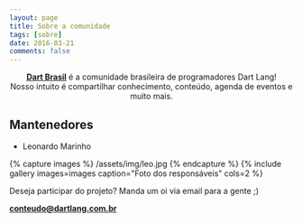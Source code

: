 ```yaml
---
layout: page
title: Sobre a comunidade
tags: [sobre]
date: 2016-03-21
comments: false
---
```

    
<center>
	<a href="{{ site.url }}"><b>Dart Brasil</b></a> 
	<span>é a comunidade brasileira de programadores Dart Lang!</span>
	<br>
	<span>Nosso intuito é compartilhar conhecimento, conteúdo, agenda de eventos e muito mais.</span>
</center>

## Mantenedores
* Leonardo Marinho

<!-- ## Preview -->

{% capture images %}
	/assets/img/leo.jpg
{% endcapture %}
{% include gallery images=images caption="Foto dos responsáveis" cols=2 %}

Deseja participar do projeto? Manda um oi via email para a gente ;)

<a href="mailto:conteudo@dartlang.com.br">
	<b>conteudo@dartlang.com.br
</b>

<!-- ## Getting Started

To learn how to install and use this theme check out the [Setup Guide](http://taylantatli.me/Moon/moon-theme/) for more information.
      
[Install Moon](https://github.com/TaylanTatli/Moon){: .btn} -->
